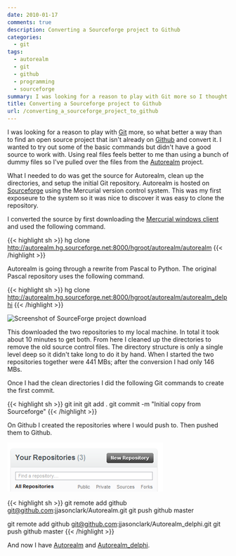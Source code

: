 ```yaml
---
date: 2010-01-17
comments: true
description: Converting a Sourceforge project to Github
categories:
  - git
tags:
  - autorealm
  - git
  - github
  - programming
  - sourceforge
summary: I was looking for a reason to play with Git more so I thought a good exercise would be to convert an open source project not already using Git. At the same time I put it on Github for easy access.
title: Converting a Sourceforge project to Github
url: /converting_a_sourceforge_project_to_github
---
```


I was looking for a reason to play with [Git][1] more, so what better a way than to find an open source project that isn't already on [Github](http://github.com) and convert it. I wanted to try out some of the basic commands but didn't have a good source to work with. Using real files feels better to me than using a bunch of dummy files so I've pulled over the files from the [Autorealm](http://sourceforge.net/projects/autorealm) project.

What I needed to do was get the source for Autorealm, clean up the directories, and setup the initial Git repository. Autorealm is hosted on [Sourceforge](http://sourceforge.net) using the Mercurial version control system. This was my first exposeure to the system so it was nice to discover it was easy to clone the repository.

I converted the source by first downloading the [Mercurial windows client](http://mercurial.selenic.com/downloads) and used the following command.

{{< highlight sh >}}
hg clone http://autorealm.hg.sourceforge.net:8000/hgroot/autorealm/autorealm
{{< /highlight >}}

Autorealm is going through a rewrite from Pascal to Python. The original Pascal repository uses the following command.

{{< highlight sh >}}
hg clone http://autorealm.hg.sourceforge.net:8000/hgroot/autorealm/autorealm_delphi
{{< /highlight >}}

![Screenshot of SourceForge project download](/assets/autorealm_2010_01_17.png)

This downloaded the two repositories to my local machine. In total it took about 10 minutes to get both. From here I cleaned up the directories to remove the old source control files. The directory structure is only a single level deep so it didn't take long to do it by hand. When I started the two repositories together were 441 MBs; after the conversion I had only 146 MBs.

Once I had the clean directories I did the following Git commands to create the first commit.

{{< highlight sh >}}
git init
git add .
git commit -m "Initial copy from Sourceforge"
{{< /highlight >}}

On Github I created the repositories where I would push to. Then pushed them to Github.

![Screenshot of Github dashboard](/assets/autorealm_repository_2010_01_175.png)

{{< highlight sh >}}
git remote add github git@github.com:jjasonclark/Autorealm.git
git push github master

git remote add github git@github.com:jjasonclark/Autorealm_delphi.git
git push github master
{{< /highlight >}}

And now I have [Autorealm](http://github.com/jjasonclark/Autorealm) and [Autorealm\_delphi](http://github.com/jjasonclark/Autorealm_delphi).

[1]: http://en.wikipedia.org/wiki/Git_(software)
